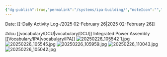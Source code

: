 ```yaml
---
{"dg-publish":true,"permalink":"/systems/ipa-building/","noteIcon":"","created":"2025-02-26T13:03:09.951-06:00"}
---
```


Date: [[-Daily Activity Log-/2025 02-February 26\|2025 02-February 26]]

#dcu 
[[vocabulary/DCU\|vocabulary/DCU]]
Integrated Power Assembly
[[Vocabulary/IPA\|vocabulary/IPA]]
![20250226_105542 1.jpg](/img/user/20250226_105542%201.jpg)
	![20250226_105545.jpg](/img/user/20250226_105545.jpg)
![20250226_105959.jpg](/img/user/20250226_105959.jpg)
![20250226_110043.jpg](/img/user/20250226_110043.jpg)
![20250226_105042.jpg](/img/user/20250226_105042.jpg)